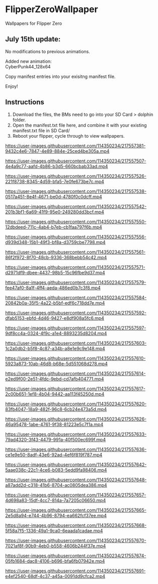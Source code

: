 # FlipperZeroWallpaper
Wallpapers for Flipper Zero

## July 15th update:
No modifications to previous animations.

Added new animation:  
CyberPunk44_128x64

Copy manifest entries into your exisitng manifest file.

Enjoy!


## Instructions
1. Download the files, the BMs need to go into your SD Card > dolphin folder.
2. Open the manifest.txt file here, and combine it with your existing manifest.txt file in SD Card/
3. Reboot your flipper, cycle through to view wallpapers.


https://user-images.githubusercontent.com/114350234/217557381-9432c4e6-7847-4e89-884e-25ced4be305a.mp4



https://user-images.githubusercontent.com/114350234/217557507-4e4a9c77-aafd-4b86-b3d5-660bcbab33ad.mp4



https://user-images.githubusercontent.com/114350234/217557526-221f8738-8345-4d59-bfa5-7e0fe673be7c.mp4



https://user-images.githubusercontent.com/114350234/217557538-0517a451-8e4f-4671-be0d-4780f0c0dcff.mp4



https://user-images.githubusercontent.com/114350234/217557542-201b3bf1-6a69-41f9-95e0-249280dd3bcf.mp4



https://user-images.githubusercontent.com/114350234/217557550-12dbdeed-711c-4ab4-b7eb-cb1faa797f6b.mp4



https://user-images.githubusercontent.com/114350234/217557556-d939d348-15b1-49f3-bf8a-d3759cbe7798.mp4



https://user-images.githubusercontent.com/114350234/217557561-86f2f972-8f70-48cb-9336-368bebb54c42.mp4



https://user-images.githubusercontent.com/114350234/217557571-d2971df9-dbee-4437-98b5-15c96fbe9d37.mp4



https://user-images.githubusercontent.com/114350234/217557579-fee47af0-8a1f-4ff4-aeda-486ed0b7c3f8.mp4



https://user-images.githubusercontent.com/114350234/217557584-20842b0a-35f5-4a22-b5bf-edf6c718dd7e.mp4



https://user-images.githubusercontent.com/114350234/217557592-dfab5153-ebfd-4d46-9427-e8df908a5fc6.mp4



https://user-images.githubusercontent.com/114350234/217557597-9df8cc4a-0324-4f9c-a1e4-8893235d8204.mp4



https://user-images.githubusercontent.com/114350234/217557603-1c2a0db2-b5f8-4c87-a34b-a8e1e9c9e148.mp4



https://user-images.githubusercontent.com/114350234/217557610-5923a873-10ab-46d8-b68e-5d551068d278.mp4



https://user-images.githubusercontent.com/114350234/217557614-e2ed9f00-2e51-4fdc-9ebd-cd7afb404771.mp4



https://user-images.githubusercontent.com/114350234/217557617-2c00b651-1ef8-4b04-9442-aa113f45250d.mp4



https://user-images.githubusercontent.com/114350234/217557620-83fb4047-18a9-482f-96c8-6cb24e473a5d.mp4



https://user-images.githubusercontent.com/114350234/217557626-46a95478-1abe-4761-9f38-81223e5c7f1a.mp4



https://user-images.githubusercontent.com/114350234/217557633-79ad4320-3f43-4479-991a-40f500ec699f.mp4



https://user-images.githubusercontent.com/114350234/217557636-ce1e9e50-8adf-43e6-92ad-4ef6f819f787.mp4



https://user-images.githubusercontent.com/114350234/217557642-5aae038c-22c1-4ce6-b083-5edd9fa98406.mp4



https://user-images.githubusercontent.com/114350234/217557648-a87add2d-c318-41b6-8704-ac0805dea386.mp4



https://user-images.githubusercontent.com/114350234/217557657-4d698a83-15df-4cc7-814a-7a7205c06650.mp4



https://user-images.githubusercontent.com/114350234/217557665-2e5d8a94-e744-4b96-8794-ea662fcf37ee.mp4



https://user-images.githubusercontent.com/114350234/217557668-5f58a7f5-1336-49a1-9ca0-6eaada1cadae.mp4



https://user-images.githubusercontent.com/114350234/217557670-7021af8f-90b9-4eb0-b558-4606b244f37e.mp4



https://user-images.githubusercontent.com/114350234/217557674-05fb1684-dac8-4106-b696-bfa6fb07942e.mp4


https://user-images.githubusercontent.com/114350234/217557691-e4ef2540-68df-4c37-a45a-0091dd9cfca2.mp4

